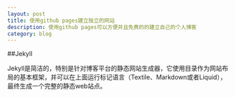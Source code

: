 ```yaml
---
layout: post
title: 使用github pages建立独立的网站
description: 使用github pages可以方便并且免费的的建立自己的个人博客
category: blog
---
```


##Jekyll

Jekyll是简洁的，特别是针对博客平台的静态网站生成器，它使用目录作为网站布局的基本框架，并可以在上面运行标记语言（Textile、Markdown或者Liquid），最终生成一个完整的静态web站点。





